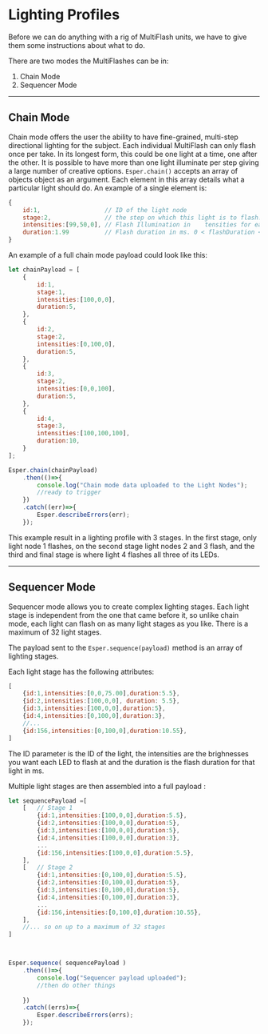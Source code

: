 # Lighting Profiles
Before we can do anything with a rig of MultiFlash units, we have to give them some instructions about what to do.

There are two modes the MultiFlashes can be in:
1. Chain Mode
2. Sequencer Mode
 ___
## Chain Mode
 Chain mode offers the user the ability to have fine-grained, multi-step directional lighting for the subject. Each individual MultiFlash can only flash once per take. In its longest form, this could be one light at a time, one after the other. It is possible to have more than one light illuminate per step giving a large number of creative options. 
 `Esper.chain()` accepts an array of objects object as an argument. Each element in this array details what a particular light should do. An example of a single element is:
```javascript
{
    id:1,                  // ID of the light node 
    stage:2,               // the step on which this light is to flash. (this example, MultiFlash #1 will flash on the second exposure)
    intensities:[99,50,0], // Flash Illumination in    tensities for each of the LEDs on the light node. (0-100 %)
    duration:1.99          // Flash duration in ms. 0 < flashDuration <= 30 ms
}
```   

An example of a full chain mode payload could look like this:
```javascript
let chainPayload = [
    {
        id:1,
        stage:1,
        intensities:[100,0,0],
        duration:5,
    },
    {
        id:2,
        stage:2,
        intensities:[0,100,0],
        duration:5,
    },
    {
        id:3,
        stage:2,
        intensities:[0,0,100],
        duration:5,
    },
    {
        id:4,
        stage:3,
        intensities:[100,100,100],
        duration:10,
    }
];

Esper.chain(chainPayload)
    .then(()=>{
        console.log("Chain mode data uploaded to the Light Nodes");
        //ready to trigger    
    })
    .catch((err)=>{
        Esper.describeErrors(err);
    });
```
This example result in a lighting profile with 3 stages. In the first stage, only light node 1 flashes, on the second stage light nodes 2 and 3 flash, and the third and final stage is where light 4 flashes all three of its LEDs.


___ 
## Sequencer Mode
Sequencer mode allows you to create complex lighting stages. Each light stage is independent from the one that came before it, so unlike chain mode, each light can flash on as many light stages as you like. There is a maximum of 32 light stages.

The payload sent to the `Esper.sequence(payload)` method is an array of lighting stages.

Each light stage has the following attributes:
```javascript
[
    {id:1,intensities:[0,0,75.00],duration:5.5},
    {id:2,intensities:[100,0,0], duration: 5.5},
    {id:3,intensities:[100,0,0],duration:5},
    {id:4,intensities:[0,100,0],duration:3},
    //...
    {id:156,intensities:[0,100,0],duration:10.55},
]
```
The ID parameter is the ID of the light, the intensities are the brighnesses you want each LED to flash at and the duration is the flash duration for that light in ms.


Multiple light stages are then assembled into a full payload :
```javascript
let sequencePayload =[
    [   // Stage 1
        {id:1,intensities:[100,0,0],duration:5.5},
        {id:2,intensities:[100,0,0],duration:5},
        {id:3,intensities:[100,0,0],duration:5},
        {id:4,intensities:[100,0,0],duration:3},
        ...
        {id:156,intensities:[100,0,0],duration:5.5}, 
    ],
    [   // Stage 2
        {id:1,intensities:[0,100,0],duration:5.5},
        {id:2,intensities:[0,100,0],duration:5},
        {id:3,intensities:[0,100,0],duration:5},
        {id:4,intensities:[0,100,0],duration:3},
        ...
        {id:156,intensities:[0,100,0],duration:10.55},
    ],
    //... so on up to a maximum of 32 stages
]



Esper.sequence( sequencePayload )
    .then(()=>{        
        console.log("Sequencer payload uploaded");
        //then do other things
        
    })
    .catch((errs)=>{
        Esper.describeErrors(errs);
    });
```
